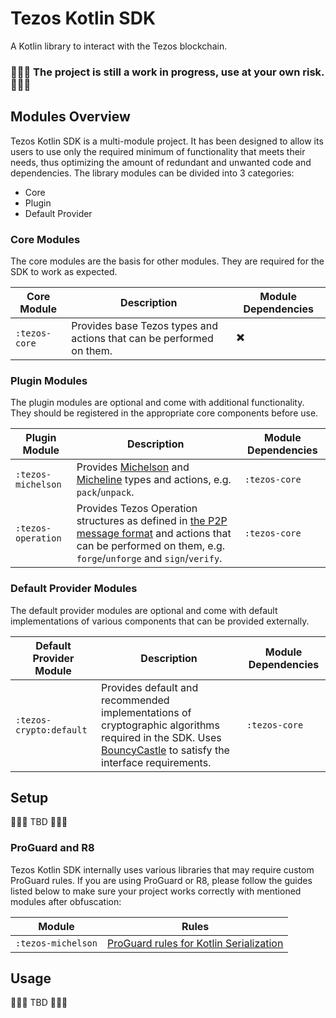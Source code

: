 # Tezos Kotlin SDK

A Kotlin library to interact with the Tezos blockchain.

### 🚧🚧🚧 The project is still a work in progress, use at your own risk. 🚧🚧🚧

## Modules Overview

Tezos Kotlin SDK is a multi-module project. It has been designed to allow its users to use only the required minimum of functionality that meets their needs, thus optimizing the amount of redundant and unwanted code and dependencies.
The library modules can be divided into 3 categories:
- Core
- Plugin
- Default Provider

### Core Modules
The core modules are the basis for other modules. They are required for the SDK to work as expected.

| Core Module   | Description                                                          | Module Dependencies |
|---------------|----------------------------------------------------------------------|---------------------|
| `:tezos-core` | Provides base Tezos types and actions that can be performed on them. | ✖️                  |

### Plugin Modules
The plugin modules are optional and come with additional functionality. They should be registered in the appropriate core components before use.

| Plugin Module      | Description                                                                                                                                                                                                   | Module Dependencies |
|--------------------|---------------------------------------------------------------------------------------------------------------------------------------------------------------------------------------------------------------|---------------------|
| `:tezos-michelson` | Provides [Michelson](https://tezos.gitlab.io/active/michelson.html) and [Micheline](https://tezos.gitlab.io/shell/micheline.html) types and actions, e.g. `pack`/`unpack`.                                    | `:tezos-core`       |
| `:tezos-operation` | Provides Tezos Operation structures as defined in [the P2P message format](https://tezos.gitlab.io/shell/p2p_api.html) and actions that can be performed on them, e.g. `forge`/`unforge` and `sign`/`verify`. | `:tezos-core`       |

### Default Provider Modules
The default provider modules are optional and come with default implementations of various components that can be provided externally.

| Default Provider Module | Description                                                                                                                                                                                 | Module Dependencies |
|-------------------------|---------------------------------------------------------------------------------------------------------------------------------------------------------------------------------------------|---------------------|
| `:tezos-crypto:default` | Provides default and recommended implementations of cryptographic algorithms required in the SDK. Uses [BouncyCastle](https://www.bouncycastle.org/) to satisfy the interface requirements. | `:tezos-core`       |

## Setup

🚧🚧🚧 TBD 🚧🚧🚧

### ProGuard and R8
Tezos Kotlin SDK internally uses various libraries that may require custom ProGuard rules. If you are using ProGuard or R8, please follow the guides listed below to make sure your project works correctly with mentioned modules after obfuscation:

| Module             | Rules                                                                                              |
|--------------------|----------------------------------------------------------------------------------------------------|
| `:tezos-michelson` | [ProGuard rules for Kotlin Serialization](https://github.com/Kotlin/kotlinx.serialization#android) |

## Usage
🚧🚧🚧 TBD 🚧🚧🚧
